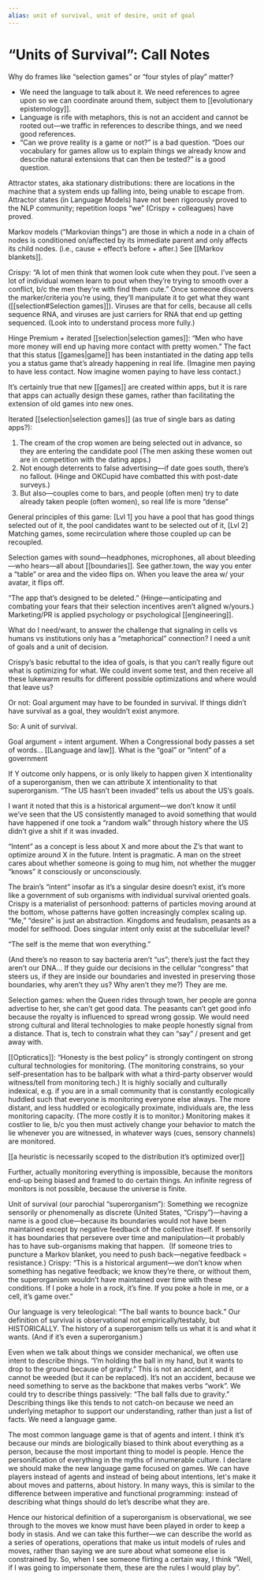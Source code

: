 ```yaml
---
alias: unit of survival, unit of desire, unit of goal
---
```


# “Units of Survival”: Call Notes

Why do frames like “selection games” or “four styles of play” matter?

-   We need the language to talk about it. We need references to agree upon so we can coordinate around them, subject them to [[evolutionary epistemology]].
-   Language is rife with metaphors, this is not an accident and cannot be rooted out—we traffic in references to describe things, and we need good references.
-   “Can we prove reality is a game or not?” is a bad question. “Does our vocabulary for games allow us to explain things we already know and describe natural extensions that can then be tested?” is a good question.
    
Attractor states, aka stationary distributions: there are locations in the machine that a system ends up falling into, being unable to escape from. Attractor states (in Language Models) have not been rigorously proved to the NLP community; repetition loops “we” (Crispy + colleagues) have proved. 

Markov models (“Markovian things”) are those in which a node in a chain of nodes is conditioned on/affected by its immediate parent and only affects its child nodes. (i.e., cause + effect’s before + after.) See [[Markov blankets]].

Crispy: “A lot of men think that women look cute when they pout. I’ve seen a lot of individual women learn to pout when they’re trying to smooth over a conflict, b/c the men they’re with find them cute.” Once someone discovers the marker/criteria you’re using, they’ll manipulate it to get what they want ([[selection#Selection games]]). Viruses are that for cells, because all cells sequence RNA, and viruses are just carriers for RNA that end up getting sequenced. (Look into to understand process more fully.)

Hinge Premium + iterated [[selection|selection games]]: “Men who have more money will end up having more contact with pretty women.” The fact that this status [[games|game]] has been instantiated in the dating app tells you a status game that’s already happening in real life. (Imagine men paying to have less contact. Now imagine women paying to have less contact.)

It’s certainly true that new [[games]] are created within apps, but it is rare that apps can actually design these games, rather than facilitating the extension of old games into new ones.

Iterated [[selection|selection games]] (as true of single bars as dating apps?):

1.  The cream of the crop women are being selected out in advance, so they are entering the candidate pool (The men asking these women out are in competition with the dating apps.)
2.  Not enough deterrents to false advertising—if date goes south, there’s no fallout. (Hinge and OKCupid have combatted this with post-date surveys.)
3.  But also—couples come to bars, and people (often men) try to date already taken people (often women), so real life is more “dense”

General principles of this game: [Lvl 1] you have a pool that has good things selected out of it, the pool candidates want to be selected out of it, [Lvl 2] Matching games, some recirculation where those coupled up can be recoupled.

Selection games with sound—headphones, microphones, all about bleeding—who hears—all about [[boundaries]]. See gather.town, the way you enter a “table” or area and the video flips on. When you leave the area w/ your avatar, it flips off.

“The app that’s designed to be deleted.” (Hinge—anticipating and combating your fears that their selection incentives aren’t aligned w/yours.) Marketing/PR is applied psychology or psychological [[engineering]].

What do I need/want, to answer the challenge that signaling in cells vs humans vs institutions only has a “metaphorical” connection? I need a unit of goals and a unit of decision.

Crispy’s basic rebuttal to the idea of goals, is that you can’t really figure out what is optimizing for what. We could invent some test, and then receive all these lukewarm results for different possible optimizations and where would that leave us?

Or not: Goal argument may have to be founded in survival. If things didn’t have survival as a goal, they wouldn’t exist anymore.

So: A unit of survival.

Goal argument = intent argument. When a Congressional body passes a set of words… [[Language and law]]. What is the “goal” or “intent” of a government

If Y outcome only happens, or is only likely to happen given X intentionality of a superorganism, then we can attribute X intentionality to that superorganism. “The US hasn’t been invaded” tells us about the US’s goals.

I want it noted that this is a historical argument—we don’t know it until we’ve seen that the US consistently managed to avoid something that would have happened if one took a “random walk” through history where the US didn’t give a shit if it was invaded.

“Intent” as a concept is less about X and more about the Z’s that want to optimize around X in the future. Intent is pragmatic. A man on the street cares about whether someone is going to mug him, not whether the mugger “knows” it consciously or unconsciously.

The brain’s “intent” insofar as it’s a singular desire doesn’t exist, it’s more like a government of sub organisms with individual survival oriented goals. Crispy is a materialist of personhood: patterns of particles moving around at the bottom, whose patterns have gotten increasingly complex scaling up. “Me,” “desire” is just an abstraction. Kingdoms and feudalism, peasants as a model for selfhood. Does singular intent only exist at the subcellular level?

 “The self is the meme that won everything.”

(And there’s no reason to say bacteria aren’t “us”; there’s just the fact they aren’t our DNA… If they guide our decisions in the cellular “congress” that steers us, if they are inside our boundaries and invested in preserving those boundaries, why aren’t they us? Why aren’t they me?) They are me.

Selection games: when the Queen rides through town, her people are gonna advertise to her, she can’t get good data. The peasants can’t get good info because the royalty is influenced to spread wrong gossip. We would need strong cultural and literal technologies to make people honestly signal from a distance. That is, tech to constrain what they can “say” / present and get away with. 

[[Opticratics]]: “Honesty is the best policy” is strongly contingent on strong cultural technologies for monitoring. (The monitoring constrains, so your self-presentation has to be ballpark with what a third-party observer would witness/tell from monitoring tech.) It is highly socially and culturally indexical, e.g. if you are in a small community that is constantly ecologically huddled such that everyone is monitoring everyone else always. The more distant, and less huddled or ecologically proximate, individuals are, the less monitoring capacity. (The more costly it is to monitor.) Monitoring makes it costlier to lie, b/c you then must actively change your behavior to match the lie whenever you are witnessed, in whatever ways (cues, sensory channels) are monitored.

[[a heuristic is necessarily scoped to the distribution it’s optimized over]]

Further, actually monitoring everything is impossible, because the monitors end-up being biased and framed to do certain things. An infinite regress of monitors is not possible, because the universe is finite.

Unit of survival (our parochial “superorganism”): Something we recognize sensorily or phenomenally as discrete (United States, “Crispy”)—having a name is a good clue—because its boundaries would not have been maintained except by negative feedback of the collective itself. If sensorily it has boundaries that persevere over time and manipulation—it probably has to have sub-organisms making that happen.  (If someone tries to puncture a Markov blanket, you need to push back—negative feedback = resistance.) Crispy: “This is a historical argument—we don’t know when something has negative feedback; we know they’re there, or without them, the superorganism wouldn’t have maintained over time with these conditions. If I poke a hole in a rock, it’s fine. If you poke a hole in me, or a cell, it’s game over.” 

Our language is very teleological: “The ball wants to bounce back.” Our definition of survival is observational not empirically/testably, but HISTORICALLY. The history of a superorganism tells us what it is and what it wants. (And if it’s even a superorganism.)  

Even when we talk about things we consider mechanical, we often use intent to describe things. “I’m holding the ball in my hand, but it wants to drop to the ground because of gravity.” This is not an accident, and it cannot be weeded (but it can be replaced). It’s not an accident, because we need something to serve as the backbone that makes verbs “work”. We could try to describe things passively: “The ball falls due to gravity.” Describing things like this tends to not catch-on because we need an underlying metaphor to support our understanding, rather than just a list of facts. We need a language game.

The most common language game is that of agents and intent. I think it’s because our minds are biologically biased to think about everything as a person, because the most important thing to model is people. Hence the personification of everything in the myths of innumerable culture. I declare we should make the new language game focused on games. We can have players instead of agents and instead of being about intentions, let's make it about moves and patterns, about history. In many ways, this is similar to the difference between imperative and functional programming: instead of describing what things should do let’s describe what they are. 

Hence our historical definition of a superorganism is observational, we see through to the moves we know must have been played in order to keep a body in stasis. And we can take this further—we can describe the world as a series of operations, operations that make us intuit models of rules and moves, rather than saying we are sure about what someone else is constrained by. So, when I see someone flirting a certain way, I think “Well, if I was going to impersonate them, these are the rules I would play by”.